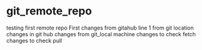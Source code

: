# git_remote_repo
testing first remote repo
First changes from gitahub
line 1 from git location
changes in git hub
changes from git_local machine
changes to check fetch  
changes to check pull  
